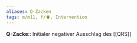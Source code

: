 ```yaml
---
aliases: Q-Zacken
tags: m/m11, f/🫀, Intervention
---
```

**Q-Zacke**:: Initialer negativer Ausschlag des [[QRS]]